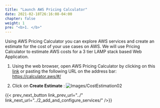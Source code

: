 ```yaml
---
title: "Launch AWS Pricing Calculator"
date: 2021-02-18T26:16:08-04:00
chapter: false
weight: 1
pre: "<b>1. </b>"
---
```


Using AWS Pricing Calculator you can explore AWS services and create an estimate for the cost of your use cases on AWS. We will use Pricing Calculator to estimate AWS costs for a 3 tier LAMP stack based Web Application.

1. Using the web browser, open AWS Pricing Calculator by clicking on this [link](https://calculator.aws/#/) or pasting the following URL on the address bar: https://calculator.aws/#/

2. Click on **Create Estimate** :
![Images/CostEstimation02](/Cost/100_9_Cost_Estimation/Images/CostEstimation02.png)

{{< prev_next_button link_prev_url="../" link_next_url="../2_add_and_configure_services/" />}}


